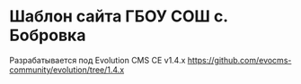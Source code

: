 # Шаблон сайта ГБОУ СОШ с. Бобровка
Разрабатывается под Evolution CMS CE v1.4.x https://github.com/evocms-community/evolution/tree/1.4.x
